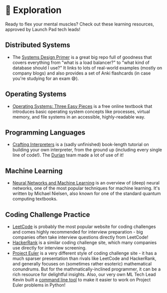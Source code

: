 # 🧗 Exploration

Ready to flex your mental muscles? Check out these learning resources,
approved by Launch Pad tech leads!

## Distributed Systems

* The [Systems Design Primer](https://github.com/donnemartin/system-design-primer)
  is a great big repo full of goodness that covers everything from
  "what is a load balancer?" to "what kind of database should I use?" It
  links to lots of real-world examples (mostly on company blogs) and also provides
  a set of Anki flashcards (in case you're studying for an exam 😅).

## Operating Systems

* [Operating Systems: Three Easy Pieces](http://pages.cs.wisc.edu/~remzi/OSTEP/)
  is a free online textbook that introduces basic operating system concepts like
  processes, virtual memory, and file systems in an accessible, highly-readable way.

## Programming Languages

* [Crafting Interpreters](http://www.craftinginterpreters.com)
  is a (sadly unfinished) book-length tutorial on building your own interpreter,
  from the ground up (including every single line of code!). The
  [Durian](https://github.com/ubclaunchpad/durian) team made a lot of use of it!

## Machine Learning

* [Neural Networks and Machine Learning](http://neuralnetworksanddeeplearning.com)
  is an overview of (deep) neural networks, one of the most popular techniques
  for machine learning. It's written by Michael Nielsen, also known for one
  of the standard quantum computing textbooks.

## Coding Challenge Practice

* [LeetCode](https://leetcode.com) is probably the most popular website for coding
  challenges and comes highly recommended for interview preparation - big companies
  often take interview questions directly from LeetCode!
* [HackerRank](https://www.hackerrank.com) is a similar coding challenge site,
  which many companies use directly for interview screening.
* [Project Euler](https://projecteuler.net/) is a very different style of coding
  challenge site - it has a much sparser presentation than rivals like LeetCode
  and HackerRank, and generally focuses on (sometimes rather esoteric) mathematical
  conundrums. But for the mathmatically-inclined programmer, it can be a rich
  resource for delightful insights. Also, our very own ML Tech Lead Kevin built
  a [command line tool](https://github.com/iKevinY/EulerPy) to make it easier
  to work on Project Euler problems in Python!
